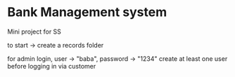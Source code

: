 # Bank Management system
Mini project for SS

to start -> create a records folder 

for admin login, user -> "baba", password -> "1234"
create at least one user before logging in via customer
